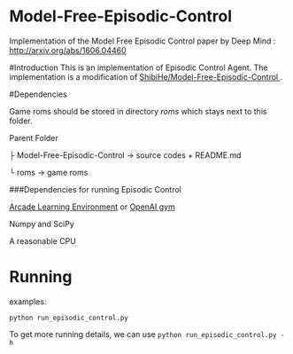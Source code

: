 # Model-Free-Episodic-Control
Implementation of the Model Free Episodic Control paper by Deep Mind : http://arxiv.org/abs/1606.04460

#Introduction
This is an implementation of Episodic Control Agent. The implementation is a modification of [ShibiHe/Model-Free-Episodic-Control
](https://github.com/ShibiHe/Model-Free-Episodic-Control).

#Dependencies

Game roms should be stored in directory *roms* which stays next to this folder.

Parent Folder

├ Model-Free-Episodic-Control -> source codes + README.md

└ roms -> game roms

###Dependencies for running Episodic Control

[Arcade Learning Environment](https://github.com/mgbellemare/Arcade-Learning-Environment) or [OpenAI gym](https://github.com/openai/gym)
 
 Numpy and SciPy
 
 A reasonable CPU
 
# Running
examples:

`python run_episodic_control.py`

To get more running details, we can use `python run_episodic_control.py -h`
